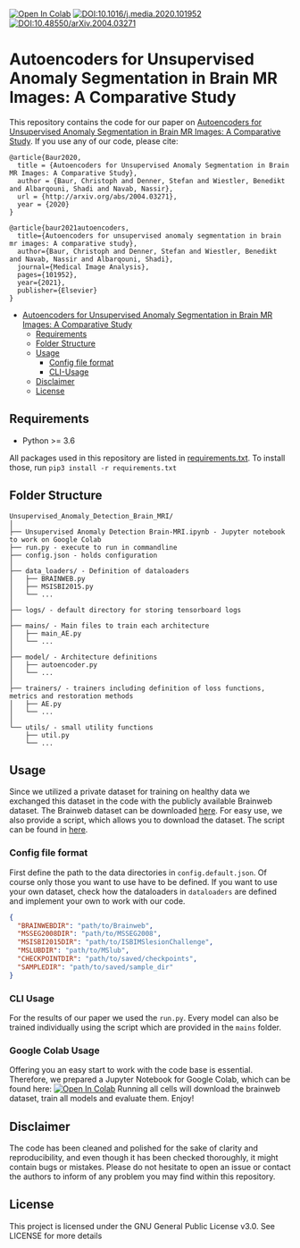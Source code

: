 
[![Open In Colab](https://colab.research.google.com/assets/colab-badge.svg)](https://colab.research.google.com/github/StefanDenn3r/Unsupervised_Anomaly_Detection_Brain_MRI/blob/master/Unsupervised%20Anomaly%20Detection%20Brain-MRI.ipynb)
[![DOI:10.1016/j.media.2020.101952](https://zenodo.org/badge/DOI/10.1016/j.media.2020.101952.svg)](https://doi.org/10.1016/j.media.2020.101952)
[![DOI:10.48550/arXiv.2004.03271](https://zenodo.org/badge/DOI/10.48550/arXiv.2004.03271.svg)](http://arxiv.org/abs/2004.03271)


# Autoencoders for Unsupervised Anomaly Segmentation in Brain MR Images: A Comparative Study

This repository contains the code for our paper on [Autoencoders for Unsupervised Anomaly Segmentation in Brain MR Images: A Comparative Study](https://www.sciencedirect.com/science/article/abs/pii/S1361841520303169). 
If you use any of our code, please cite:
```
@article{Baur2020,
  title = {Autoencoders for Unsupervised Anomaly Segmentation in Brain MR Images: A Comparative Study},
  author = {Baur, Christoph and Denner, Stefan and Wiestler, Benedikt and Albarqouni, Shadi and Navab, Nassir},
  url = {http://arxiv.org/abs/2004.03271},
  year = {2020}
}

```
```
@article{baur2021autoencoders,
  title={Autoencoders for unsupervised anomaly segmentation in brain mr images: A comparative study},
  author={Baur, Christoph and Denner, Stefan and Wiestler, Benedikt and Navab, Nassir and Albarqouni, Shadi},
  journal={Medical Image Analysis},
  pages={101952},
  year={2021},
  publisher={Elsevier}
}
```
* [Autoencoders for Unsupervised Anomaly Segmentation in Brain MR Images: A Comparative Study](#autoencoders-for-unsupervised-anomaly-segmentation-in-brain-mr-images-a-comparative-study)
  * [Requirements](#requirements)
  * [Folder Structure](#folder-structure)
  * [Usage](#usage)
      * [Config file format](#config-file-format)
      * [CLI-Usage](#cli-usage)
  * [Disclaimer](#disclaimer)
  * [License](#license)
    

<!-- /code_chunk_output -->

## Requirements
* Python >= 3.6

All packages used in this repository are listed in [requirements.txt](https://github.com/StefanDenn3r/Unsupervised_Anomaly_Detection_Brain_MRI/blob/master/requirements.txt).
To install those, run `pip3 install -r requirements.txt`


## Folder Structure
  ```
  Unsupervised_Anomaly_Detection_Brain_MRI/
  │
  ├── Unsupervised Anomaly Detection Brain-MRI.ipynb - Jupyter notebook to work on Google Colab
  ├── run.py - execute to run in commandline
  ├── config.json - holds configuration
  │
  ├── data_loaders/ - Definition of dataloaders
  │   ├── BRAINWEB.py
  │   ├── MSISBI2015.py
  │   └── ...
  │
  ├── logs/ - default directory for storing tensorboard logs
  │
  ├── mains/ - Main files to train each architecture
  │   ├── main_AE.py
  │   └── ...
  │
  ├── model/ - Architecture definitions
  │   ├── autoencoder.py
  │   └── ...
  │
  ├── trainers/ - trainers including definition of loss functions, metrics and restoration methods
  │   ├── AE.py
  │   └── ...
  │  
  └── utils/ - small utility functions
      ├── util.py
      └── ...
  ```

## Usage

Since we utilized a private dataset for training on healthy data we exchanged this dataset in the code with the publicly available Brainweb dataset. 
The Brainweb dataset can be downloaded [here](https://brainweb.bic.mni.mcgill.ca/). For easy use, we also provide a script, which allows you to download the dataset. The script can be found in [here](https://github.com/StefanDenn3r/Unsupervised_Anomaly_Detection_Brain_MRI/blob/master/utils/brainweb_download.py). 

### Config file format
First define the path to the data directories in `config.default.json`.
Of course only those you want to use have to be defined. 
If you want to use your own dataset, check how the dataloaders in `dataloaders` 
are defined and implement your own to work with our code.
```json
{
  "BRAINWEBDIR": "path/to/Brainweb",
  "MSSEG2008DIR": "path/to/MSSEG2008",
  "MSISBI2015DIR": "path/to/ISBIMSlesionChallenge",
  "MSLUBDIR": "path/to/MSlub",
  "CHECKPOINTDIR": "path/to/saved/checkpoints",
  "SAMPLEDIR": "path/to/saved/sample_dir"
}
```

### CLI Usage
For the results of our paper we used the `run.py`. 
Every model can also be trained individually using the script which are provided in the `mains` folder.


### Google Colab Usage
Offering you an easy start to work with the code base is essential. Therefore, we prepared a Jupyter Notebook for Google Colab, which can be found here: [![Open In Colab](https://colab.research.google.com/assets/colab-badge.svg)](https://colab.research.google.com/github/StefanDenn3r/Unsupervised_Anomaly_Detection_Brain_MRI/blob/master/Unsupervised%20Anomaly%20Detection%20Brain-MRI.ipynb)
Running all cells will download the brainweb dataset, train all models and evaluate them. Enjoy! 

## Disclaimer
The code has been cleaned and polished for the sake of clarity and reproducibility, and even though it has been checked thoroughly, it might contain bugs or mistakes. Please do not hesitate to open an issue or contact the authors to inform of any problem you may find within this repository.

## License
This project is licensed under the GNU General Public License v3.0. See LICENSE for more details
